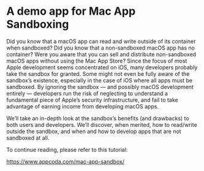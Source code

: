 # A demo app for Mac App Sandboxing

Did you know that a macOS app can read and write outside of its container when sandboxed? Did you know that a non-sandboxed macOS app has no container? Were you aware that you can sell and distribute non-sandboxed macOS apps without using the Mac App Store? Since the focus of most Apple development seems concentrated on iOS, many developers probably take the sandbox for granted. Some might not even be fully aware of the sandbox’s existence, especially in the case of iOS where all apps must be sandboxed. By ignoring the sandbox — and possibly macOS development entirely — developers run the risk of neglecting to understand a fundamental piece of Apple’s security infrastructure, and fail to take advantage of earning income from developing macOS apps.

We’ll take an in-depth look at the sandbox’s benefits (and drawbacks) to both users and developers. We’ll discover, when merited, how to read/write outside the sandbox, and when and how to develop apps that are not sandboxed at all.

To continue reading, please refer to this tutorial:

https://www.appcoda.com/mac-app-sandbox/
